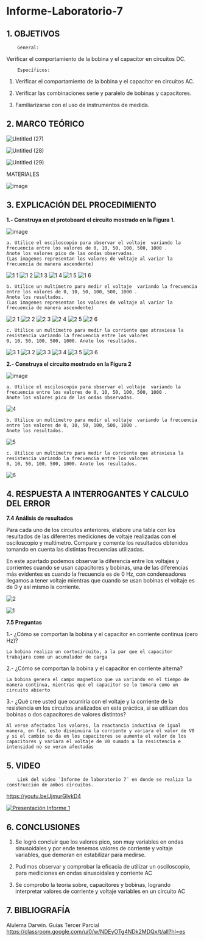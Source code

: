 # Informe-Laboratorio-7

## 1. OBJETIVOS
 
        General: 
Verificar el comportamiento de la bobina y el capacitor en circuitos DC.

        Específicos: 
 
1.  Verificar el comportamiento de la bobina y el capacitor en circuitos AC.
        
2.  Verificar las combinaciones serie y paralelo de bobinas y capacitores.
        
3. Familiarizarse con el uso de instrumentos de medida.
        

## 2. MARCO TEÓRICO

![Untitled (27)](https://user-images.githubusercontent.com/93396250/152709137-30415d58-0149-4145-a19f-2d20903be30b.jpg)

![Untitled (28)](https://user-images.githubusercontent.com/93396250/152709131-dca58399-6a27-435c-ab09-526677fc4020.jpg)

![Untitled (29)](https://user-images.githubusercontent.com/93396250/152709127-cbe6cc60-25a5-448a-8b7f-01204c0383e8.jpg)

MATERIALES

![image](https://user-images.githubusercontent.com/93396250/152709166-2ee28922-3ce2-4213-a0f4-7e7ecf1770c2.png)


## 3. EXPLICACIÓN DEL PROCEDIMIENTO

**1.- Construya en el protoboard el circuito mostrado en la Figura 1.**

![image](https://user-images.githubusercontent.com/93396250/153428861-18366da6-ad2e-441f-be59-e1d90b2895a7.png)


    a. Utilice el osciloscopio para observar el voltaje  variando la frecuencia entre los valores de 0, 10, 50, 100, 500, 1000 . 
    Anote los valores pico de las ondas observadas. 
    (Las imagenes representan los valores de voltaje al variar la frecuencia de manera ascendente)

![1 1](https://user-images.githubusercontent.com/93396250/152887984-268a7c4a-1ad7-43e4-b606-665641626162.JPG)
![1 2](https://user-images.githubusercontent.com/93396250/152887986-09f8c8f5-a4a7-46bc-be27-0c41bd6d899f.JPG)
![1 3](https://user-images.githubusercontent.com/93396250/152887988-8f6271f5-bc78-4027-a545-818b2c1b4f96.JPG)
![1 4](https://user-images.githubusercontent.com/93396250/152887992-fd935332-0421-45d6-9774-9fb8844d139c.JPG)
![1 5](https://user-images.githubusercontent.com/93396250/152887993-67f7ae5b-eb5d-4ef9-a085-44cb55c2bb5c.JPG)
![1 6](https://user-images.githubusercontent.com/93396250/152888012-4fbdfa58-030a-440e-910b-42eb36eecc9c.JPG)

    b. Utilice un multímetro para medir el voltaje  variando la frecuencia entre los valores de 0, 10, 50, 100, 500, 1000 . 
    Anote los resultados.
    (Las imagenes representan los valores de voltaje al variar la frecuencia de manera ascendente)

![2 1](https://user-images.githubusercontent.com/93396250/152888078-359b9c10-7e35-4582-8b88-cab2ef1876ae.JPG)
![2 2](https://user-images.githubusercontent.com/93396250/152888082-f28abf0d-8347-4543-9106-8f84f88f5d4c.JPG)
![2 3](https://user-images.githubusercontent.com/93396250/152888087-ccd9ba26-eb08-4188-90d3-c242dfbca420.JPG)
![2 4](https://user-images.githubusercontent.com/93396250/152888100-847eb8da-bb77-408e-9ca6-0c13d23777ec.JPG)
![2 5](https://user-images.githubusercontent.com/93396250/152888106-e6562226-bcc6-4392-af31-1463158eaeee.JPG)
![2 6](https://user-images.githubusercontent.com/93396250/152888133-14558670-7597-4e91-a3eb-24efe14b76e4.JPG)


    c. Utilice un multímetro para medir la corriente que atraviesa la resistencia variando la frecuencia entre los valores 
    0, 10, 50, 100, 500, 1000. Anote los resultados.

![3 1](https://user-images.githubusercontent.com/93396250/152895946-1afa94a0-4e7a-417e-a6e3-d3cf8b2a3264.JPG)
![3 2](https://user-images.githubusercontent.com/93396250/152895951-1e1dd604-c37b-467d-9f16-1e9f4869dd1b.JPG)
![3 3](https://user-images.githubusercontent.com/93396250/152895953-4b578c3b-1c65-460f-84c9-f7c30b8ca494.JPG)
![3 4](https://user-images.githubusercontent.com/93396250/152895955-08c60fee-0186-4fa8-b395-ee5da121460d.JPG)
![3 5](https://user-images.githubusercontent.com/93396250/152895958-6bf22702-18f8-4ed1-85af-c7afad490457.JPG)
![3 6](https://user-images.githubusercontent.com/93396250/152895965-f42b266e-0f57-4a2e-95a7-eaaf3e4d302f.JPG)


**2.- Construya el circuito mostrado en la Figura 2**

![image](https://user-images.githubusercontent.com/93396250/153428903-63efc494-0b5d-44f8-8a1c-bfb793b9153f.png)

    a. Utilice el osciloscopio para observar el voltaje  variando la frecuencia entre los valores de 0, 10, 50, 100, 500, 1000 . 
    Anote los valores pico de las ondas observadas.

![4](https://user-images.githubusercontent.com/93834732/152911512-88afb6e9-2362-4fba-80fe-94f4a440a020.GIF)

    b. Utilice un multímetro para medir el voltaje  variando la frecuencia entre los valores de 0, 10, 50, 100, 500, 1000 . 
    Anote los resultados.

![5](https://user-images.githubusercontent.com/93834732/152911605-1fbaba34-9a8b-4e89-8bfd-39aa7da04bea.GIF)


    c. Utilice un multímetro para medir la corriente que atraviesa la resistencia variando la frecuencia entre los valores 
    0, 10, 50, 100, 500, 1000. Anote los resultados.

![6](https://user-images.githubusercontent.com/93834732/152914778-9ae80314-646b-408a-a0fe-7dbdcefbf12d.GIF)

## 4. RESPUESTA A INTERROGANTES Y CALCULO DEL ERROR

**7.4 Análisis de resultados**
    
   Para cada uno de los circuitos anteriores, elabore una tabla con los resultados de las
   diferentes mediciones de voltaje realizadas con el osciloscopio y multímetro. Compare y
   comente los resultados obtenidos tomando en cuenta las distintas frecuencias utilizadas.


En este apartado podemos observar la diferencia entre los voltajes y corrientes cuando se usan capacitores y bobinas, una de las diferencias más evidentes es cuando la frecuencia es de 0 Hz, con condensadores llegamos a tener voltaje mientras que cuando se usan bobinas el voltaje es de 0 y así mismo la corriente.

![2](https://user-images.githubusercontent.com/93834732/152910177-9c209f9a-7876-4811-a26e-2c8d6ca4b64c.GIF)

![1](https://user-images.githubusercontent.com/93834732/152910198-e690747a-375b-4602-b251-cbc449ec43d2.GIF)

**7.5 Preguntas**

1.- ¿Cómo se comportan la bobina y el capacitor en corriente continua (cero Hz)?
	
	La bobina realiza un cortocircuito, a la par que el capacitor trabajara como un acumulador de carga

2.- ¿Cómo se comportan la bobina y el capacitor en corriente alterna?

	La bobina genera el campo magnetico que va variando en el tiempo de manera continua, mientras que el capacitor se lo tomara como un circuito abierto

3.- ¿Qué cree usted que ocurriría con el voltaje  y la corriente de la resistencia en los circuitos analizados en esta práctica, si se utilizan dos bobinas o dos capacitores de valores distintos?
	
	Al verse afectados los valores, la reactancia inductiva de igual manera, en fin, esto disminuira la corriente y variara el valor de V0 y si el cambio se da en los capacitores se aumenta el valor de los capacitores y variara el voltaje de V0 sumado a la resistencia e intensidad no se veran afectadas
	
## 5. VIDEO

        Link del video ¨Informe de laboratorio 7¨ en donde se realiza la construcción de ambos circuitos.
 
https://youtu.be/JjmurGIvkD4
 
[![Presentación Informe 1](https://img.youtube.com/vi/JjmurGIvkD4/0.jpg)](https://www.youtube.com/watch?v=JjmurGIvkD4)

## 6. CONCLUSIONES

   1. Se logró concluir que los valores pico, son muy variables en ondas sinusoidales y por ende tenemos valores de corriente y voltaje variables, que demoran en estabilizar para medirse.
        
   2. Pudimos observar y comprobar la eficacia de utilizar un osciloscopio, para mediciones en ondas sinusoidales y corriente AC
        
   3. Se comprobo la teoria sobre, capacitores y bobinas, logrando interpretar valores de corriente y voltaje variables en un circuito AC


## 7. BIBLIOGRAFÍA

Alulema Darwin. Guías Tercer Parcial https://classroom.google.com/u/0/w/NDEyOTg4NDk2MDQx/t/all?hl=es

